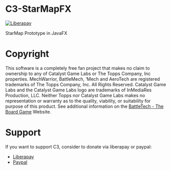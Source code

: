 # C3-StarMapFX

[![Liberapay](https://img.shields.io/liberapay/receives/WarWolfen.svg?logo=liberapay)](https://liberapay.com/WarWolfen)

StarMap Prototype in JavaFX

# Copyright
This software is a completely free fan project that makes no claim to ownership to any of Catalyst Game Labs or The Topps Company, Inc properties. MechWarrior, BattleMech, ‘Mech and AeroTech are registered trademarks of The Topps Company, Inc. All Rights Reserved. Catalyst Game Labs and the Catalyst Game Labs logo are trademarks of InMediaRes Production, LLC. Neither Topps nor Catalyst Game Labs makes no representation or warranty as to the quality, viability, or suitability for purpose of this product.
See additional information on the [BattleTech - The Board Game](https://bg.battletech.com/?page_id=34) Website.

# Support
If you want to support C3, consider to donate via liberapay or paypal:
* [Liberapay](https://liberapay.com/WarWolfen "Liberapay")
* [Paypal](https://www.paypal.com/paypalme/ClanWolf?country.x=DE&locale.x=de_DE "Paypal")
